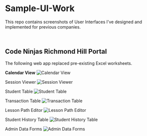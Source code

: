 # Sample-UI-Work
This repo contains screenshots of User Interfaces I've designed and implemented for previous companies. 

<br>


## Code Ninjas Richmond Hill Portal
The following web app replaced pre-existing Excel worksheets. 
<br>

**Calendar View**
![Calendar View](https://github.com/NigelLobo/Sample-UI-Work/blob/main/Code%20Ninjas%20Portal%20UI/Calendar%20View.png)

Session Viewer
![Session Viewer](https://github.com/NigelLobo/Sample-UI-Work/blob/main/Code%20Ninjas%20Portal%20UI/Session%20View.png)

Student Table
![Student Table](https://github.com/NigelLobo/Sample-UI-Work/blob/main/Code%20Ninjas%20Portal%20UI/Student%20View.png)

Transaction Table
![Transaction Table](https://github.com/NigelLobo/Sample-UI-Work/blob/main/Code%20Ninjas%20Portal%20UI/Transaction%20View.png)

Lesson Path Editor
![Lesson Path Editor](https://github.com/NigelLobo/Sample-UI-Work/blob/main/Code%20Ninjas%20Portal%20UI/Lesson%20Paths.png)

Student History Table
![Student History Table](https://github.com/NigelLobo/Sample-UI-Work/blob/main/Code%20Ninjas%20Portal%20UI/Student%20History.png)

Admin Data Forms
![Admin Data Forms](https://github.com/NigelLobo/Sample-UI-Work/blob/main/Code%20Ninjas%20Portal%20UI/Admin%20Add%20Data.png)
